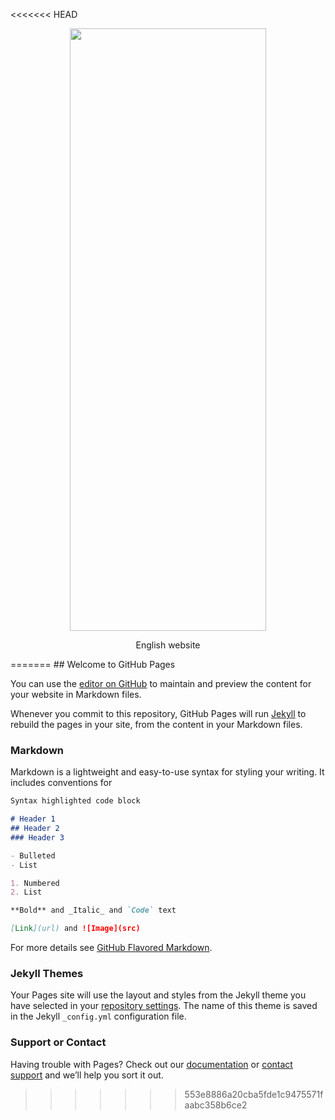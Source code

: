 <<<<<<< HEAD
<p align="center"><a href=" https://526697296.github.io/English-website/" target="_blank"><img height="964" width="314"src="https://github.com/526697296/English-website/tree/master/images/mrz/MrZ_1.png"></a></p>
<p align="center">English website</p>
=======
## Welcome to GitHub Pages

You can use the [editor on GitHub](https://github.com/526697296/English-website/edit/master/README.md) to maintain and preview the content for your website in Markdown files.

Whenever you commit to this repository, GitHub Pages will run [Jekyll](https://jekyllrb.com/) to rebuild the pages in your site, from the content in your Markdown files.

### Markdown

Markdown is a lightweight and easy-to-use syntax for styling your writing. It includes conventions for

```markdown
Syntax highlighted code block

# Header 1
## Header 2
### Header 3

- Bulleted
- List

1. Numbered
2. List

**Bold** and _Italic_ and `Code` text

[Link](url) and ![Image](src)
```

For more details see [GitHub Flavored Markdown](https://guides.github.com/features/mastering-markdown/).

### Jekyll Themes

Your Pages site will use the layout and styles from the Jekyll theme you have selected in your [repository settings](https://github.com/526697296/English-website/settings). The name of this theme is saved in the Jekyll `_config.yml` configuration file.

### Support or Contact

Having trouble with Pages? Check out our [documentation](https://help.github.com/categories/github-pages-basics/) or [contact support](https://github.com/contact) and we’ll help you sort it out.
>>>>>>> 553e8886a20cba5fde1c9475571faabc358b6ce2
